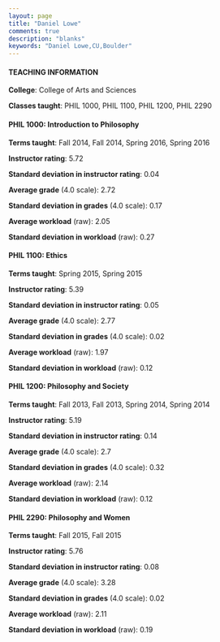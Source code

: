 ```yaml
---
layout: page
title: "Daniel Lowe" 
comments: true
description: "blanks"
keywords: "Daniel Lowe,CU,Boulder"
---
```

<head>
<script src="https://ajax.googleapis.com/ajax/libs/jquery/2.1.3/jquery.min.js"></script>
<script src="https://dl.dropboxusercontent.com/s/pc42nxpaw1ea4o9/highcharts.js?dl=0"></script>
<!-- <script src="../assets/js/highcharts.js"></script> -->
<style type="text/css">@font-face {
	font-family: "Bebas Neue";
	src: url(https://www.filehosting.org/file/details/544349/BebasNeue Regular.otf) format("opentype");
	}
	h1.Bebas { 
		font-family: "Bebas Neue", Verdana, Tahoma;
	}
</style>
</head>
	   
#### TEACHING INFORMATION

**College**: College of Arts and Sciences

**Classes taught**: PHIL 1000, PHIL 1100, PHIL 1200, PHIL 2290

#### PHIL 1000: Introduction to Philosophy

**Terms taught**: Fall 2014, Fall 2014, Spring 2016, Spring 2016

**Instructor rating**: 5.72

**Standard deviation in instructor rating**: 0.04

**Average grade** (4.0 scale): 2.72

**Standard deviation in grades** (4.0 scale): 0.17

**Average workload** (raw): 2.05

**Standard deviation in workload** (raw): 0.27

#### PHIL 1100: Ethics

**Terms taught**: Spring 2015, Spring 2015

**Instructor rating**: 5.39

**Standard deviation in instructor rating**: 0.05

**Average grade** (4.0 scale): 2.77

**Standard deviation in grades** (4.0 scale): 0.02

**Average workload** (raw): 1.97

**Standard deviation in workload** (raw): 0.12

#### PHIL 1200: Philosophy and Society

**Terms taught**: Fall 2013, Fall 2013, Spring 2014, Spring 2014

**Instructor rating**: 5.19

**Standard deviation in instructor rating**: 0.14

**Average grade** (4.0 scale): 2.7

**Standard deviation in grades** (4.0 scale): 0.32

**Average workload** (raw): 2.14

**Standard deviation in workload** (raw): 0.12

#### PHIL 2290: Philosophy and Women

**Terms taught**: Fall 2015, Fall 2015

**Instructor rating**: 5.76

**Standard deviation in instructor rating**: 0.08

**Average grade** (4.0 scale): 3.28

**Standard deviation in grades** (4.0 scale): 0.02

**Average workload** (raw): 2.11

**Standard deviation in workload** (raw): 0.19

